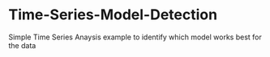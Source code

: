 # Time-Series-Model-Detection
Simple Time Series Anaysis example to identify which model works best for the data
